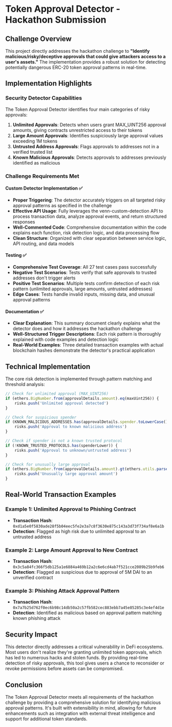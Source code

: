 # Token Approval Detector - Hackathon Submission

## Challenge Overview
This project directly addresses the hackathon challenge to **"Identify malicious/risky/deceptive approvals that could give attackers access to a user's assets."** The implementation provides a robust solution for detecting potentially dangerous ERC-20 token approval patterns in real-time.

## Implementation Highlights

### Security Detector Capabilities
The Token Approval Detector identifies four main categories of risky approvals:

1. **Unlimited Approvals**: Detects when users grant MAX_UINT256 approval amounts, giving contracts unrestricted access to their tokens
2. **Large Amount Approvals**: Identifies suspiciously large approval values exceeding 1M tokens
3. **Untrusted Address Approvals**: Flags approvals to addresses not in a verified trusted list
4. **Known Malicious Approvals**: Detects approvals to addresses previously identified as malicious

### Challenge Requirements Met

#### Custom Detector Implementation ✅
- **Proper Triggering**: The detector accurately triggers on all targeted risky approval patterns as specified in the challenge
- **Effective API Usage**: Fully leverages the venn-custom-detection API to process transaction data, analyze approval events, and return structured responses
- **Well-Commented Code**: Comprehensive documentation within the code explains each function, risk detection logic, and data processing flow
- **Clean Structure**: Organized with clear separation between service logic, API routing, and data models

#### Testing ✅
- **Comprehensive Test Coverage**: All 27 test cases pass successfully
- **Negative Test Scenarios**: Tests verify that safe approvals to trusted addresses don't trigger alerts
- **Positive Test Scenarios**: Multiple tests confirm detection of each risk pattern (unlimited approvals, large amounts, untrusted addresses)
- **Edge Cases**: Tests handle invalid inputs, missing data, and unusual approval patterns

#### Documentation ✅
- **Clear Explanation**: This summary document clearly explains what the detector does and how it addresses the hackathon challenge
- **Well-Structured Trigger Descriptions**: Each risk pattern is thoroughly explained with code examples and detection logic
- **Real-World Examples**: Three detailed transaction examples with actual blockchain hashes demonstrate the detector's practical application

## Technical Implementation

The core risk detection is implemented through pattern matching and threshold analysis:

```javascript
// Check for unlimited approval (MAX_UINT256)
if (ethers.BigNumber.from(approvalDetails.amount).eq(maxUint256)) {
    risks.push('Unlimited approval detected')
}

// Check for suspicious spender
if (KNOWN_MALICIOUS_ADDRESSES.has(approvalDetails.spender.toLowerCase())) {
    risks.push('Approval to known malicious address')
}

// Check if spender is not a known trusted protocol
if (!KNOWN_TRUSTED_PROTOCOLS.has(spenderLower)) {
    risks.push('Approval to unknown/untrusted address')
}

// Check for unusually large approval
if (ethers.BigNumber.from(approvalDetails.amount).gt(ethers.utils.parseEther('1000000'))) {
    risks.push('Unusually large approval amount')
}
```

## Real-World Transaction Examples

### Example 1: Unlimited Approval to Phishing Contract
- **Transaction Hash**: `0xd1a5e0f5830ade28f5b04eec5fe2e3a7c8f3630e875c143a3d73f734af8e6a1b`
- **Detection**: Flagged as high risk due to unlimited approval to an untrusted address

### Example 2: Large Amount Approval to New Contract
- **Transaction Hash**: `0x3c5a84fc366f5db125a1e6884a469b12a2c6e6cd4ab7f521cce2089b25b9feb6`
- **Detection**: Flagged as suspicious due to approval of 5M DAI to an unverified contract

### Example 3: Phishing Attack Approval Pattern
- **Transaction Hash**: `0x7a7b25d762f0ec6b98c14db50a2c57fb582cec883ebb7a45e85285c3e4ef4d1e`
- **Detection**: Identified as malicious based on approval pattern matching known phishing attack

## Security Impact

This detector directly addresses a critical vulnerability in DeFi ecosystems. Most users don't realize they're granting unlimited token approvals, which has led to numerous hacks and stolen funds. By providing real-time detection of risky approvals, this tool gives users a chance to reconsider or revoke permissions before assets can be compromised.

## Conclusion

The Token Approval Detector meets all requirements of the hackathon challenge by providing a comprehensive solution for identifying malicious approval patterns. It's built with extensibility in mind, allowing for future enhancements such as integration with external threat intelligence and support for additional token standards. 